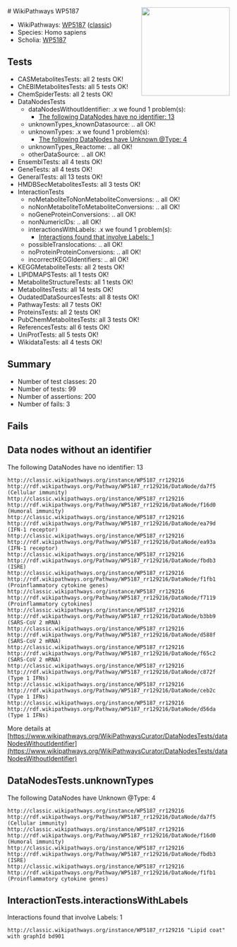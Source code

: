 <img style="float: right; width: 200px" src="https://upload.wikimedia.org/wikipedia/commons/thumb/8/83/Wplogo_with_text_500.png/640px-Wplogo_with_text_500.png" />
# WikiPathways WP5187

* WikiPathways: [WP5187](https://wikipathways.org/pathways/WP5187) ([classic](https://classic.wikipathways.org/instance/WP5187))
* Species: Homo sapiens
* Scholia: [WP5187](https://scholia.toolforge.org/wikipathways/WP5187)
## Tests
* CASMetabolitesTests: all 2 tests OK!
* ChEBIMetabolitesTests: all 5 tests OK!
* ChemSpiderTests: all 2 tests OK!
* DataNodesTests
    * dataNodesWithoutIdentifier: .x we found 1 problem(s):
        * [The following DataNodes have no identifier: 13](#8792c493)
    * unknownTypes_knownDatasource: .. all OK!
    * unknownTypes: .x we found 1 problem(s):
        * [The following DataNodes have Unknown @Type: 4](#839973e2)
    * unknownTypes_Reactome: .. all OK!
    * otherDataSource: .. all OK!
* EnsemblTests: all 4 tests OK!
* GeneTests: all 4 tests OK!
* GeneralTests: all 13 tests OK!
* HMDBSecMetabolitesTests: all 3 tests OK!
* InteractionTests
    * noMetaboliteToNonMetaboliteConversions: .. all OK!
    * noNonMetaboliteToMetaboliteConversions: .. all OK!
    * noGeneProteinConversions: .. all OK!
    * nonNumericIDs: .. all OK!
    * interactionsWithLabels: .x we found 1 problem(s):
        * [Interactions found that involve Labels: 1](#630d2678)
    * possibleTranslocations: .. all OK!
    * noProteinProteinConversions: .. all OK!
    * incorrectKEGGIdentifiers: .. all OK!
* KEGGMetaboliteTests: all 2 tests OK!
* LIPIDMAPSTests: all 1 tests OK!
* MetaboliteStructureTests: all 1 tests OK!
* MetabolitesTests: all 14 tests OK!
* OudatedDataSourcesTests: all 8 tests OK!
* PathwayTests: all 7 tests OK!
* ProteinsTests: all 2 tests OK!
* PubChemMetabolitesTests: all 3 tests OK!
* ReferencesTests: all 6 tests OK!
* UniProtTests: all 5 tests OK!
* WikidataTests: all 4 tests OK!


## Summary

* Number of test classes: 20
* Number of tests: 99
* Number of assertions: 200
* Number of fails: 3

## Fails

<a name="8792c493" />

## Data nodes without an identifier

The following DataNodes have no identifier: 13
```
http://classic.wikipathways.org/instance/WP5187_rr129216 http://rdf.wikipathways.org/Pathway/WP5187_rr129216/DataNode/da7f5 (Cellular immunity)
http://classic.wikipathways.org/instance/WP5187_rr129216 http://rdf.wikipathways.org/Pathway/WP5187_rr129216/DataNode/f16d0 (Humoral immunity)
http://classic.wikipathways.org/instance/WP5187_rr129216 http://rdf.wikipathways.org/Pathway/WP5187_rr129216/DataNode/ea79d (IFN-1 receptor)
http://classic.wikipathways.org/instance/WP5187_rr129216 http://rdf.wikipathways.org/Pathway/WP5187_rr129216/DataNode/ea93a (IFN-1 receptor)
http://classic.wikipathways.org/instance/WP5187_rr129216 http://rdf.wikipathways.org/Pathway/WP5187_rr129216/DataNode/fbdb3 (ISRE)
http://classic.wikipathways.org/instance/WP5187_rr129216 http://rdf.wikipathways.org/Pathway/WP5187_rr129216/DataNode/f1fb1 (Proinflammatory cytokine genes)
http://classic.wikipathways.org/instance/WP5187_rr129216 http://rdf.wikipathways.org/Pathway/WP5187_rr129216/DataNode/f7119 (Proinflammatory cytokines)
http://classic.wikipathways.org/instance/WP5187_rr129216 http://rdf.wikipathways.org/Pathway/WP5187_rr129216/DataNode/b3bb9 (SARS-CoV 2 mRNA)
http://classic.wikipathways.org/instance/WP5187_rr129216 http://rdf.wikipathways.org/Pathway/WP5187_rr129216/DataNode/d588f (SARS-CoV 2 mRNA)
http://classic.wikipathways.org/instance/WP5187_rr129216 http://rdf.wikipathways.org/Pathway/WP5187_rr129216/DataNode/f65c2 (SARS-CoV 2 mRNA)
http://classic.wikipathways.org/instance/WP5187_rr129216 http://rdf.wikipathways.org/Pathway/WP5187_rr129216/DataNode/c872f (Type 1 IFNs)
http://classic.wikipathways.org/instance/WP5187_rr129216 http://rdf.wikipathways.org/Pathway/WP5187_rr129216/DataNode/ceb2c (Type 1 IFNs)
http://classic.wikipathways.org/instance/WP5187_rr129216 http://rdf.wikipathways.org/Pathway/WP5187_rr129216/DataNode/d56da (Type 1 IFNs)
```

More details at [https://www.wikipathways.org/WikiPathwaysCurator/DataNodesTests/dataNodesWithoutIdentifier](https://www.wikipathways.org/WikiPathwaysCurator/DataNodesTests/dataNodesWithoutIdentifier)

<a name="839973e2" />

## DataNodesTests.unknownTypes

The following DataNodes have Unknown @Type: 4
```
http://classic.wikipathways.org/instance/WP5187_rr129216 http://rdf.wikipathways.org/Pathway/WP5187_rr129216/DataNode/da7f5 (Cellular immunity)
http://classic.wikipathways.org/instance/WP5187_rr129216 http://rdf.wikipathways.org/Pathway/WP5187_rr129216/DataNode/f16d0 (Humoral immunity)
http://classic.wikipathways.org/instance/WP5187_rr129216 http://rdf.wikipathways.org/Pathway/WP5187_rr129216/DataNode/fbdb3 (ISRE)
http://classic.wikipathways.org/instance/WP5187_rr129216 http://rdf.wikipathways.org/Pathway/WP5187_rr129216/DataNode/f1fb1 (Proinflammatory cytokine genes)
```

<a name="630d2678" />

## InteractionTests.interactionsWithLabels

Interactions found that involve Labels: 1
```
http://classic.wikipathways.org/instance/WP5187_rr129216 "Lipid coat" with graphId bd901
```

